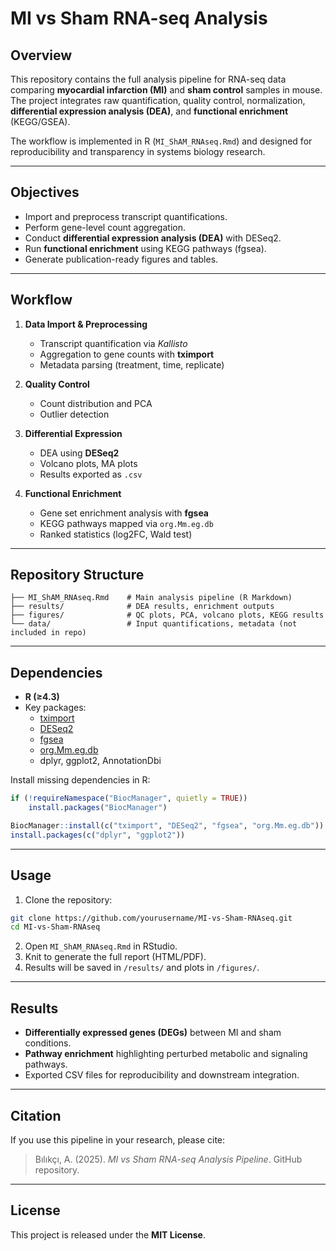 #  MI vs Sham RNA-seq Analysis

## Overview
This repository contains the full analysis pipeline for RNA-seq data comparing **myocardial infarction (MI)** and **sham control** samples in mouse. The project integrates raw quantification, quality control, normalization, **differential expression analysis (DEA)**, and **functional enrichment** (KEGG/GSEA).  

The workflow is implemented in R (`MI_ShAM_RNAseq.Rmd`) and designed for reproducibility and transparency in systems biology research.  

---

## Objectives
- Import and preprocess transcript quantifications.  
- Perform gene-level count aggregation.  
- Conduct **differential expression analysis (DEA)** with DESeq2.  
- Run **functional enrichment** using KEGG pathways (fgsea).  
- Generate publication-ready figures and tables.  

---

## Workflow  

1. **Data Import & Preprocessing**  
   - Transcript quantification via *Kallisto*  
   - Aggregation to gene counts with **tximport**  
   - Metadata parsing (treatment, time, replicate)  

2. **Quality Control**  
   - Count distribution and PCA  
   - Outlier detection  

3. **Differential Expression**  
   - DEA using **DESeq2**  
   - Volcano plots, MA plots  
   - Results exported as `.csv`  

4. **Functional Enrichment**  
   - Gene set enrichment analysis with **fgsea**  
   - KEGG pathways mapped via `org.Mm.eg.db`  
   - Ranked statistics (log2FC, Wald test)  

---

## Repository Structure  

```
├── MI_ShAM_RNAseq.Rmd    # Main analysis pipeline (R Markdown)
├── results/              # DEA results, enrichment outputs
├── figures/              # QC plots, PCA, volcano plots, KEGG results
└── data/                 # Input quantifications, metadata (not included in repo)
```

---

## Dependencies  

- **R (≥4.3)**  
- Key packages:  
  - [tximport](https://bioconductor.org/packages/release/bioc/html/tximport.html)  
  - [DESeq2](https://bioconductor.org/packages/release/bioc/html/DESeq2.html)  
  - [fgsea](https://bioconductor.org/packages/release/bioc/html/fgsea.html)  
  - [org.Mm.eg.db](https://bioconductor.org/packages/release/data/annotation/html/org.Mm.eg.db.html)  
  - dplyr, ggplot2, AnnotationDbi  

Install missing dependencies in R:  

```r
if (!requireNamespace("BiocManager", quietly = TRUE))
    install.packages("BiocManager")

BiocManager::install(c("tximport", "DESeq2", "fgsea", "org.Mm.eg.db"))
install.packages(c("dplyr", "ggplot2"))
```

---

## Usage  

1. Clone the repository:  

```bash
git clone https://github.com/yourusername/MI-vs-Sham-RNAseq.git
cd MI-vs-Sham-RNAseq
```

2. Open `MI_ShAM_RNAseq.Rmd` in RStudio.  
3. Knit to generate the full report (HTML/PDF).  
4. Results will be saved in `/results/` and plots in `/figures/`.  

---

## Results  

- **Differentially expressed genes (DEGs)** between MI and sham conditions.  
- **Pathway enrichment** highlighting perturbed metabolic and signaling pathways.  
- Exported CSV files for reproducibility and downstream integration.  

---

## Citation  

If you use this pipeline in your research, please cite:  

> Bılıkçı, A. (2025). *MI vs Sham RNA-seq Analysis Pipeline*. GitHub repository.  

---

## License  

This project is released under the **MIT License**.  
